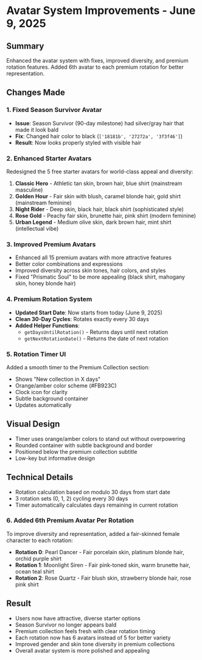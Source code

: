 # Avatar System Improvements - June 9, 2025

## Summary
Enhanced the avatar system with fixes, improved diversity, and premium rotation features. Added 6th avatar to each premium rotation for better representation.

## Changes Made

### 1. Fixed Season Survivor Avatar
- **Issue**: Season Survivor (90-day milestone) had silver/gray hair that made it look bald
- **Fix**: Changed hair color to black (`['18181b', '27272a', '3f3f46']`)
- **Result**: Now looks properly styled with visible hair

### 2. Enhanced Starter Avatars
Redesigned the 5 free starter avatars for world-class appeal and diversity:

1. **Classic Hero** - Athletic tan skin, brown hair, blue shirt (mainstream masculine)
2. **Golden Hour** - Fair skin with blush, caramel blonde hair, gold shirt (mainstream feminine)  
3. **Night Rider** - Deep skin, black hair, black shirt (sophisticated style)
4. **Rose Gold** - Peachy fair skin, brunette hair, pink shirt (modern feminine)
5. **Urban Legend** - Medium olive skin, dark brown hair, mint shirt (intellectual vibe)

### 3. Improved Premium Avatars
- Enhanced all 15 premium avatars with more attractive features
- Better color combinations and expressions
- Improved diversity across skin tones, hair colors, and styles
- Fixed "Prismatic Soul" to be more appealing (black shirt, mahogany skin, honey blonde hair)

### 4. Premium Rotation System
- **Updated Start Date**: Now starts from today (June 9, 2025)
- **Clean 30-Day Cycles**: Rotates exactly every 30 days
- **Added Helper Functions**:
  - `getDaysUntilRotation()` - Returns days until next rotation
  - `getNextRotationDate()` - Returns the date of next rotation

### 5. Rotation Timer UI
Added a smooth timer to the Premium Collection section:
- Shows "New collection in X days"
- Orange/amber color scheme (#FB923C)
- Clock icon for clarity
- Subtle background container
- Updates automatically

## Visual Design
- Timer uses orange/amber colors to stand out without overpowering
- Rounded container with subtle background and border
- Positioned below the premium collection subtitle
- Low-key but informative design

## Technical Details
- Rotation calculation based on modulo 30 days from start date
- 3 rotation sets (0, 1, 2) cycling every 30 days
- Timer automatically calculates days remaining in current rotation

### 6. Added 6th Premium Avatar Per Rotation
To improve diversity and representation, added a fair-skinned female character to each rotation:
- **Rotation 0**: Pearl Dancer - Fair porcelain skin, platinum blonde hair, orchid purple shirt
- **Rotation 1**: Moonlight Siren - Fair pink-toned skin, warm brunette hair, ocean teal shirt
- **Rotation 2**: Rose Quartz - Fair blush skin, strawberry blonde hair, rose pink shirt

## Result
- Users now have attractive, diverse starter options
- Season Survivor no longer appears bald
- Premium collection feels fresh with clear rotation timing
- Each rotation now has 6 avatars instead of 5 for better variety
- Improved gender and skin tone diversity in premium collections
- Overall avatar system is more polished and appealing 